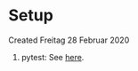 # Setup
Created Freitag 28 Februar 2020


1. pytest: See [here](../../../pytest/Setup/Django.md).


